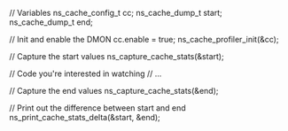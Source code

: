 // Variables
ns_cache_config_t cc;
ns_cache_dump_t start;
ns_cache_dump_t end;

// Init and enable the DMON
cc.enable = true;
ns_cache_profiler_init(&cc);

// Capture the start values
ns_capture_cache_stats(&start);

// Code you're interested in watching
// ...

// Capture the end values
ns_capture_cache_stats(&end);

// Print out the difference between start and end
ns_print_cache_stats_delta(&start, &end);
